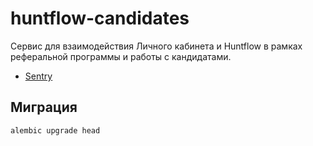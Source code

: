 # huntflow-candidates

Сервис для взаимодействия Личного кабинета и Huntflow в рамках реферальной программы и работы с кандидатами.

* [Sentry](https://sentry.tochka-tech.com/tochka/huntflow-candidates/)

## Миграция

```shell script
alembic upgrade head
```
